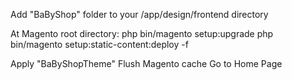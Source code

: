Add "BaByShop" folder to your /app/design/frontend directory

At Magento root directory:
php bin/magento setup:upgrade
php bin/magento setup:static-content:deploy -f

Apply "BaByShopTheme"
Flush Magento cache
Go to Home Page